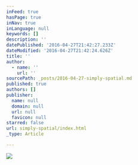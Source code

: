 ```yaml
---
inFeed: true
hasPage: true
inNav: true
inLanguage: null
keywords: []
description: ''
datePublished: '2016-04-27T21:42:27.233Z'
dateModified: '2016-04-27T21:42:24.626Z'
title: ''
author:
  - name: ''
    url: ''
sourcePath: _posts/2016-04-27-simply-spatial.md
published: true
authors: []
publisher:
  name: null
  domain: null
  url: null
  favicon: null
starred: false
url: simply-spatial/index.html
_type: Article

---
```

![](https://s3-us-west-2.amazonaws.com/the-grid-img/p/126e6e9685b90cad5190ccc99256e2511971a853.png)
